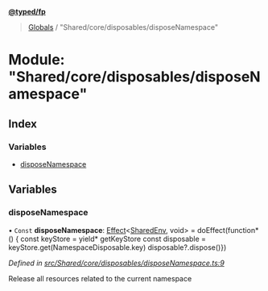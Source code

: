 **[@typed/fp](../README.md)**

> [Globals](../globals.md) / "Shared/core/disposables/disposeNamespace"

# Module: "Shared/core/disposables/disposeNamespace"

## Index

### Variables

* [disposeNamespace](_shared_core_disposables_disposenamespace_.md#disposenamespace)

## Variables

### disposeNamespace

• `Const` **disposeNamespace**: [Effect](_effect_effect_.effect.md)\<[SharedEnv](../interfaces/_shared_core_services_sharedenv_.sharedenv.md), void> = doEffect(function* () { const keyStore = yield* getKeyStore const disposable = keyStore.get(NamespaceDisposable.key) disposable?.dispose()})

*Defined in [src/Shared/core/disposables/disposeNamespace.ts:9](https://github.com/TylorS/typed-fp/blob/ac98ca1/src/Shared/core/disposables/disposeNamespace.ts#L9)*

Release all resources related to the current namespace
